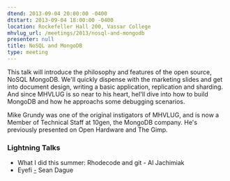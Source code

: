 ```yaml
---
dtend: 2013-09-04 20:00:00 -0400
dtstart: 2013-09-04 18:00:00 -0400
location: Rockefeller Hall 200, Vassar College
mhvlug_url: /meetings/2013/nosql-and-mongodb
presenter: null
title: NoSQL and MongoDB
type: meeting
---
```



This talk will introduce the philosophy and features of the open source, NoSQL MongoDB. We'll quickly dispense with the marketing slides and get into document design, writing a basic application, replication and sharding. And since MHVLUG is so near to his heart, hel'll dive into how to build MongoDB and how he approachs some debugging scenarios.

Mike Grundy was one of the original instigators of MHVLUG, and is now a Member of Technical Staff at 10gen, the MongoDB company. He's previously presented on Open Hardware and The Gimp.

### Lightning Talks
- What I did this summer: Rhodecode and git - Al Jachimiak
- Eyefi [-](http://www.youtube.com/watch?v=mqCZOhvNYfQ) Sean Dague